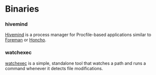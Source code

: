 # Binaries

### hivemind

[Hivemind][hivemind] is a process manager for Procfile-based applications similar to
[Foreman][foreman] or [Honcho][honcho].

### watchexec

[watchexec][watchexec] is a simple, standalone tool that watches a path and runs a command
whenever it detects file modifications.

[foreman]: https://github.com/ddollar/foreman
[hivemind]: https://github.com/DarthSim/hivemind
[honcho]: https://github.com/nickstenning/honcho
[watchexec]: https://github.com/watchexec/watchexec
